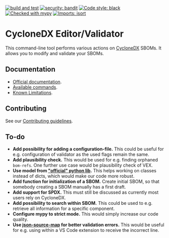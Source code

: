 
[![build and test](https://github.com/Festo-se/cyclonedx-editor-validator/actions/workflows/main.yml/badge.svg)](https://github.com/Festo-se/cyclonedx-editor-validator/actions/workflows/main.yml)
[![security: bandit](https://img.shields.io/badge/security-bandit-yellow.svg)](https://github.com/PyCQA/bandit)
[![Code style: black](https://img.shields.io/badge/code%20style-black-000000.svg)](https://github.com/psf/black)
[![Checked with mypy](http://www.mypy-lang.org/static/mypy_badge.svg)](http://mypy-lang.org/)
[![Imports: isort](https://img.shields.io/badge/%20imports-isort-%231674b1?style=flat&labelColor=ef8336)](https://pycqa.github.io/isort/)

# CycloneDX Editor/Validator

This command-line tool performs various actions on [CycloneDX](https://cyclonedx.org/) SBOMs. It allows you to modify and validate your SBOMs.

## Documentation

* [Official documentation](https://festo-se.github.io/cyclonedx-editor-validator).
* [Available commands](https://github.com/Festo-se/cyclonedx-editor-validator/blob/main/docs/available_commands.md).
* [Known Limitations](https://github.com/Festo-se/cyclonedx-editor-validator/blob/main/docs/known_limitations.md).

## Contributing

See our [Contributing guidelines](https://github.com/Festo-se/cyclonedx-editor-validator/blob/main/docs/CONTRIBUTING.md).

## To-do

* **Add possibility for adding a configuration-file.** This could be useful for e.g. configuration of validator as the used flags remain the same.
* **Add plausibility check.** This would be used for e.g. finding orphaned `bom-refs`. One further use case would be plausibility check of VEX.
* **Use model from ["official" python lib](https://github.com/CycloneDX/cyclonedx-python-lib/tree/main).** This helps working on classes instead of dicts, which would make our code more robust.
* **Add function for initialization of a SBOM.** Create initial SBOM, so that somebody creating a SBOM manually has a first draft.
* **Add support for SPDX.** This must still be discussed as currently most users rely on CycloneDX.
* **Add possibility to search within SBOM.** This could be used to e.g. retrieve all information for a specific component.
* **Configure mypy to strict mode.** This would simply increase our code quality.
* **Use [json-source-map](https://pypi.org/project/json-source-map/) for better validation errors.** This would be useful for e.g. using within a VS Code extension to receive the incorrect line.

